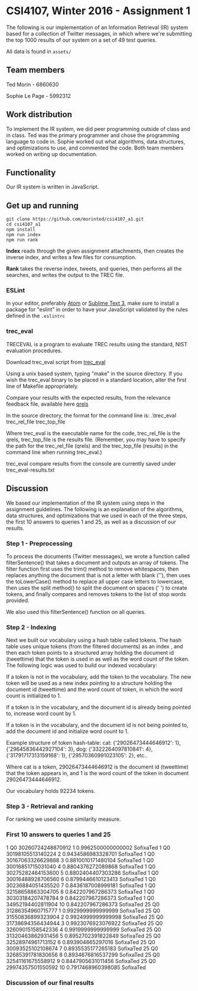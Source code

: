 # CSI4107, Winter 2016 - Assignment 1

The following is our implementation of an Information Retrieval (IR) system based for a collection of Twitter messages, in which where we're submitting the top 1000 results of our system on a set of 49 test queries.

All data is found in `assets/`

## Team members

Ted Morin - 6860630

Sophie Le Page - 5992312

## Work distribution

To implement the IR system, we did peer programming outside of class and in class. Ted was the primary programmer and chose the programming language to code in. Sophie worked out what algorithms, data structures, and optimizations to use, and commented the code. Both team members worked on writing up documentation.

## Functionality

Our IR system is written in JavaScript.

## Get up and running

```
git clone https://github.com/morinted/csi4107_a1.git
cd csi4107_a1
npm install
npm run index
npm run rank
```

**Index** reads through the given assignment attachments, then creates the inverse index, and writes a few files for consumption.

**Rank** takes the reverse index, tweets, and queries, then performs all the searches, and writes the output to the TREC file.

### ESLint

In your editor, preferably [Atom](http://atom.io) or [Sublime Text 3](http://sublimetext.com), make sure to install a package for "eslint" in order to have your JavaScript validated by the rules defined in the `.eslintrc`

### trec_eval
TRECEVAL is a program to evaluate TREC results using the standard, NIST evaluation procedures.

Download trec_eval script from [trec_eval](http://trec.nist.gov/trec_eval/)

Using a unix based system, typing "make" in the source directory.
If you wish the trec_eval binary to be placed in a standard location, alter
the first line of Makefile appropriately.

Compare your results with the expected results, from the relevance feedback file, available here [qrels](http://www.site.uottawa.ca/~diana/csi4107/A1_2016/Trec_microblog11-qrels.txt)

In the source directory, the format for the command line is:    .\trec_eval trec_rel_file trec_top_file

Where trec_eval is the executable name for the code, trec_rel_file is the qrels, trec_top_file is the results file.  (Remember, you may have to specify the path for the trec_rel_file (qrels) and the trec_top_file (results) in the command line when running trec_eval.)

trec_eval compare results from the console are currently saved under trec_eval-results.txt

## Discussion

We based our implementation of the IR system using steps in the assignment guidelines. The following is an explanation of the algorithms, data structures, and optimizations that we used in each of the three steps, the first 10 answers to queries 1 and 25, as well as a discussion of our results.

### Step 1 - Preprocessing

To process the documents (Twitter messsages), we wrote a function called filterSentence() that takes a document and outputs an array of tokens. The filter function first uses the trim() method to remove whitespaces, then replaces anything the document that is not a letter with blank (''), then uses the toLowerCase() method to replace all upper case letters to lowercase, then uses the split method() to split the document on spaces (' ') to create tokens, and finally compares and removes tokens to the list of stop words provided.

We also used this filterSentence() function on all queries.

### Step 2 - Indexing

Next we built our vocabulary using a hash table called tokens. The hash table uses unique tokens (from the filtered documents) as an index , and then each token points to a structured array holding the document id (tweettime) that the token is used in as well as the word count of the token. The following logic was used to build our indexed vocabulary:

If a token is not in the vocabulary, add the token to the vocabulary. The new token will be used as a new index pointing to a structure holding the document id (tweettime) and the word count of token, in which the word count is initialized to 1.

If a token is in the vocabulary, and the document id is already being pointed to, increase word count by 1.

If a token is in the vocabulary, and the document id is not being pointed to, add the document id and initialize word count to 1.

Example structure of token hash-table:
cat: {'29026473444646912': 1}, {'29645836442927104': 3},
dog: {'3322264097810841': 4}, {'31791717313159168': 1}, {'29570360991023105': 2},
etc..

Where cat is a token, 29026473444646912 is the document id (tweettime) that the token appears in, and 1 is the word count of the token in document 29026473444646912.

Our vocabulary holds 92234 tokens.

### Step 3 - Retrieval and ranking

For ranking we used cosine similarity measure.

### First 10 answers to queries 1 and 25

1 Q0 30260724248870912 1 0.9962500000000002 SofixaTed
1 Q0 30198105513140224 2 0.9434586983328701 SofixaTed
1 Q0 30167063326629888 3 0.8810010171480104 SofixaTed
1 Q0 30016851715031040 4 0.8804376272089868 SofixaTed
1 Q0 30275282464153600 5 0.8802404407303286 SofixaTed
1 Q0 30016488928706560 6 0.8799446610123413 SofixaTed
1 Q0 30236884051435520 7 0.8436187008999181 SofixaTed
1 Q0 32158658863304705 8 0.842207967286373 SofixaTed
1 Q0 30303184207478784 9 0.842207967286373 SofixaTed
1 Q0 ﻿34952194402811904 10 0.842207967286373 SofixaTed
25 Q0 31286354960715777 1 0.9929999999999999 SofixaTed
25 Q0 31550836899323904 2 0.9924999999999998 SofixaTed
25 Q0 31738694356434944 3 0.9923076923076922 SofixaTed
25 Q0 32609015158542336 4 0.9919999999999999 SofixaTed
25 Q0 31320463862931456 5 0.8952702391822849 SofixaTed
25 Q0 32528974961713152 6 0.893904665297016 SofixaTed
25 Q0 30093525102108674 7 0.8935535177265183 SofixaTed
25 Q0 32685391781830656 8 0.8934676816537299 SofixaTed
25 Q0 32541161675558912 9 0.8447905631011456 SofixaTed
25 Q0 29974357501550592 10 0.7917468960398085 SofixaTed

### Discussion of our final results
